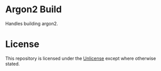 # Argon2 Build

Handles building argon2.

# License

This repository is licensed under the [Unlicense](license.md) except where otherwise stated.
